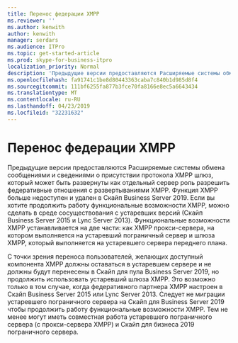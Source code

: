 ```yaml
---
title: Перенос федерации XMPP
ms.reviewer: ''
ms.author: kenwith
author: kenwith
manager: serdars
ms.audience: ITPro
ms.topic: get-started-article
ms.prod: skype-for-business-itpro
localization_priority: Normal
description: 'Предыдущие версии предоставляются Расширяемые системы обмена сообщениями и сведениями о присутствии протокола XMPP шлюз, который может быть развернуты как отдельный сервер роль разрешить федеративные отношения с развертываниями XMPP. Функциональные возможности XMPP больше не доступен &, не поддерживаются в Скайп для Business Server 2019. Если вы хотите продолжить работу функциональные возможности XMPP, который можно availed в среде coexitence с устаревших версий (Скайп для Business Server 2015 и Lync Server 2013). Функциональные возможности XMPP устанавливается на две части: как XMPP прокси-сервера, на котором выполняется на устаревший пограничный сервер и шлюза XMPP, который выполняется на устаревшего сервера переднего плана.'
ms.openlocfilehash: fa91741c1be8d80443363caba7c840b1d985d8f4
ms.sourcegitcommit: 111bf6255fa877b3fce70fa8166e8ec5a6643434
ms.translationtype: MT
ms.contentlocale: ru-RU
ms.lasthandoff: 04/23/2019
ms.locfileid: "32231632"
---
```

# <a name="migrating-xmpp-federation"></a>Перенос федерации XMPP

Предыдущие версии предоставляются Расширяемые системы обмена сообщениями и сведениями о присутствии протокола XMPP шлюз, который может быть развернуты как отдельный сервер роль разрешить федеративные отношения с развертываниями XMPP. Функция XMPP больше недоступен и удален в Скайп Business Server 2019. Если вы хотите продолжить работу функциональные возможности XMPP, можно сделать в среде сосуществования с устаревших версий (Скайп Business Server 2015 и Lync Server 2013). Функциональные возможности XMPP устанавливается на две части: как XMPP прокси-сервера, на котором выполняется на устаревший пограничный сервер и шлюза XMPP, который выполняется на устаревшего сервера переднего плана. 
  
С точки зрения переноса пользователей, желающих доступный компонента XMPP должны оставаться в устаревшем сервере и не должны будут перенесены в Скайп для пула Business Server 2019, но продолжить использовать устаревший шлюза XMPP. Это возможно только в том случае, когда федеративного партнера XMPP настроен в Скайп Business Server 2015 или Lync Server 2013. Следует не миграции устаревшего пограничного сервера на Скайп для Business Server 2019 чтобы продолжить работу функциональные возможности XMPP. Тем не менее могут иметь совместная работа устаревшего пограничного сервера (с прокси-сервера XMPP) и Скайп для бизнеса 2019 пограничного сервера.
  

    

